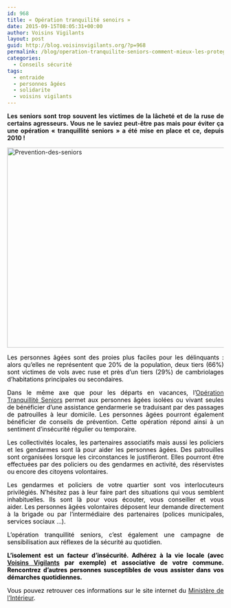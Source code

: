 ```yaml
---
id: 968
title: « Opération tranquilité senoirs »
date: 2015-09-15T08:05:31+00:00
author: Voisins Vigilants
layout: post
guid: http://blog.voisinsvigilants.org/?p=968
permalink: /blog/operation-tranquilite-seniors-comment-mieux-les-proteger/
categories:
  - Conseils sécurité
tags:
  - entraide
  - personnes âgées
  - solidarite
  - voisins vigilants
---
```

<p style="text-align: justify;">
  <strong>Les seniors sont trop souvent les victimes de la lâcheté et de la ruse de certains agresseurs. Vous ne le saviez peut-être pas mais pour éviter ça une opération <strong>« tranquillité seniors » a été mise en place et ce, depuis 2010 !</strong></strong>
</p>

<p style="text-align: justify;">
  <a href="http://blog.voisinsvigilants.org/wp-content/uploads/2015/09/Prevention-des-seniors.jpg"><img class="aligncenter  wp-image-970" src="http://blog.voisinsvigilants.org/wp-content/uploads/2015/09/Prevention-des-seniors.jpg" alt="Prevention-des-seniors" width="699" height="466" /></a>
</p>

<p style="text-align: justify;">
  <span style="color: #000000;">Les personnes âgées sont des proies plus faciles pour les délinquants : alors qu’elles ne représentent que 20% de la population, deux tiers (66%) sont victimes de vols avec ruse et près d’un tiers (29%) de cambriolages d’habitations principales ou secondaires.</span>
</p>

<p style="text-align: justify;">
  <span style="color: #000000;">Dans le même axe que pour les départs en vacances, l&rsquo;<a href="http://blog.voisinsvigilants.org/blog/loperation-tranquillite-vacances-soyez-zen-vos-conges/">Opération Tranquillité Seniors</a> permet aux personnes âgées isolées ou vivant seules de bénéficier d&rsquo;une assistance gendarmerie se traduisant par des passages de patrouilles à leur domicile. Les personnes âgées pourront également bénéficier de conseils de prévention. Cette opération répond ainsi à un sentiment d&rsquo;insécurité régulier ou temporaire.</span>
</p>

<p style="text-align: justify;">
  <span style="color: #000000;">Les collectivités locales, les partenaires associatifs mais aussi les policiers et les gendarmes sont là pour aider les personnes âgées. Des patrouilles sont organisées lorsque les circonstances le justifieront. Elles pourront être effectuées par des policiers ou des gendarmes en activité, des réservistes ou encore des citoyens volontaires.</span>
</p>

<p style="text-align: justify;">
  <span style="color: #000000;">Les gendarmes et policiers de votre quartier sont vos interlocuteurs privilégiés. N’hésitez pas à leur faire part des situations qui vous semblent inhabituelles. Ils sont là pour vous écouter, vous conseiller et vous aider. Les personnes âgées volontaires déposent leur demande directement à la brigade ou par l&rsquo;intermédiaire des partenaires (polices municipales, services sociaux &#8230;).</span>
</p>

<p style="text-align: justify;">
  <span style="color: #000000;">L&rsquo;opération tranquillité seniors, c&rsquo;est également une campagne de sensibilisation aux réflexes de la sécurité au quotidien.</span>
</p>

<p style="text-align: justify;">
  <strong><span style="color: #000000;">L’isolement est un facteur d’insécurité. Adhérez à la vie locale (avec <a href="http://www.voisinsvigilants.org">Voisins Vigilants</a> par exemple) et associative de votre commune. Rencontrez d’autres personnes susceptibles de vous assister dans vos démarches quotidiennes.</span></strong>
</p>

<p style="text-align: justify;">
  <span style="color: #000000;">Vous pouvez retrouver ces informations sur le site internet du <a href="http://www.gendarmerie.interieur.gouv.fr/fre/Zooms/Operation-tranquillite-seniors-et-reflexes-securite-au-quotidien">Ministère de l’Intérieur</a>.</span>
</p>